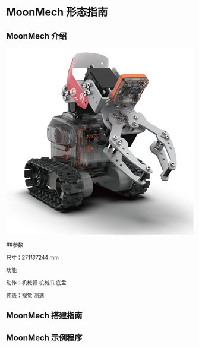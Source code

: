 # MoonMech 形态指南

## MoonMech 介绍

![](./images/render_MoonMech.png)

##参数

尺寸：271*137*244 mm

功能

动作：机械臂 机械爪 底盘

传感：视觉 测速

## MoonMech 搭建指南

## MoonMech 示例程序
